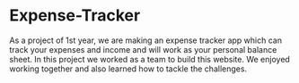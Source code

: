 # Expense-Tracker
As a project of 1st year, we are making an expense tracker app which can track your expenses and income and will work as your personal balance sheet.
In this project we worked as a team to build this website. We enjoyed working together and also learned how to tackle the challenges.
